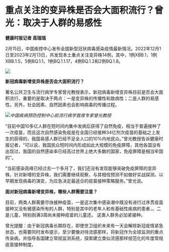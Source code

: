 # 重点关注的变异株是否会大面积流行？曾光：取决于人群的易感性

**健康时报记者 高瑞瑞**

2月15日，中国疾控中心发布全国新型冠状病毒感染疫情最新情况。2022年12月1日至2023年2月13日，共发现本土重点关注变异株14例，其中，1例XBB.1，1例XBB.1.5，5例BQ.1.1，1例BQ.1.1.17，4例BQ.1.2和2例BQ.1.8。

![](https://inews.gtimg.com/newsapp_bt/0/15669981320/1000)

**新冠病毒新增变异株是否会大面积流行？**

著名公共卫生与流行病学专家曾光教授表示，新冠病毒新增变异株目前是否会大面积流行，重要的是取决于两点：一是变异株的传播性和致病性；二是人群的易感性。另外，社会因素、自然因素也会影响病毒的传播过程。

![](https://inews.gtimg.com/newsapp_bt/0/15669981606/1000)_中国疾病预防控制中心前流行病学首席专家曾光教授_

“目前中国10多亿人群在短时间内集中发病后获得了自然免疫，相当于普遍接种了一次疫苗，而且这次自然感染免疫是在全国已经接种34亿剂次疫苗的基础之上发生的获得的，我国易感人群已经不足全人口的10%内地民众。”曾光教授告诉健康时报记者，“可以说，我国民众短时间内形成如此大规模的免疫屏障，其他各国没有出现过，我国的自然感染率已经高过世界上绝大多数的国家，免疫屏障是相当牢固的”。

“当前感染高峰已经过去一个多月了，我们还没有发现能够突破免疫屏障的变异株，针对新增的变异株，我们需要继续观察，与其相信预测不如做好实战探测，以早期发现病毒的演变，为应急决定最适合的疫苗接种策略服务。”曾光说。

**面对新冠病毒新增变异株，哪些人群需要注意？**

目前，两类人群需要尽快接种疫苗，一是这次集中感染潮中既没有进行过序贯疫苗接种又没有被感染所有的人群，特别是其中的老年人和有基础性疾病的患者，。二是儿童，特别刚满3周尚未接种疫苗的儿童还。
这类人群务必加紧接种。

曾光提醒：由于新冠病毒长期存在，即使世卫组织未来有一天会解除新冠疫情紧急状态，也需要同时发布提示，至少要像对待流感那样，将新冠作为全球监测的重点传染病，并指导各国建立常规监测系统，探索建立类似流感那样规范化的年度常规疫苗接种制度。

